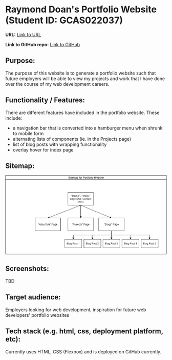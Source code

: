 # Raymond Doan's Portfolio Website (Student ID: 	GCAS022037)

**URL:** [Link to URL](https://whywesmurfing.github.io/RaymondDoan_T1A2/)

**Link to GitHub repo:** [Link to GitHub](https://github.com/whywesmurfing/RaymondDoan_T1A2/tree/branch1)

## Purpose:
The purpose of this website is to generate a portfolio website such that future employers will be able to view my projects and work that I have done over the course of my web development careers.

## Functionality / Features:
There are different features have included in the portfolio website. These include:

- a navigation bar that is converted into a hamburger menu when shrunk to mobile form
- alternating lists of components (ie. in the Projects page)
- list of blog posts with wrapping functionality 
- overlay hover for index page 

## Sitemap:
![sitemap.png](sitemap.png)

## Screenshots:
TBD

## Target audience:
Employers looking for web development, inspiration for future web developers' portfolio websites

## Tech stack (e.g. html, css, deployment platform, etc): 
Currently uses HTML, CSS (Flexbox) and is deployed on GitHub currently.
